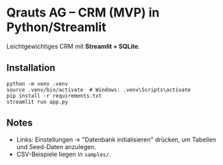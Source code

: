 
# Qrauts AG – CRM (MVP) in Python/Streamlit

Leichtgewichtiges CRM mit **Streamlit + SQLite**.

## Installation
```
python -m venv .venv
source .venv/bin/activate  # Windows: .venv\Scripts\activate
pip install -r requirements.txt
streamlit run app.py
```

## Notes
- Links: Einstellungen → "Datenbank initialisieren" drücken, um Tabellen und Seed-Daten anzulegen.
- CSV-Beispiele liegen in `samples/`.
